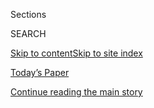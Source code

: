 <div id="app">

<div>

<div class="NYTAppHideMasthead css-1r6wvpq e1suatyy0">

<div class="section css-ui9rw0 e1suatyy2">

<div class="css-eph4ug er09x8g0">

<div class="css-6n7j50">

</div>

<span class="css-1dv1kvn">Sections</span>

<div class="css-10488qs">

<span class="css-1dv1kvn">SEARCH</span>

</div>

[Skip to content](#site-content)[Skip to site
index](#site-index)

</div>

<div class="css-10698na e1huz5gh0">

</div>

</div>

<div id="masthead-bar-one" class="section hasLinks css-15hmgas e1csuq9d3">

<div class="css-uqyvli e1csuq9d0">

</div>

<div class="css-1uqjmks e1csuq9d1">

</div>

<div class="css-9e9ivx">

[](https://myaccount.nytimes3xbfgragh.onion/auth/login?response_type=cookie&client_id=vi)

</div>

<div class="css-1bvtpon e1csuq9d2">

[Today’s Paper](https://www.nytimes3xbfgragh.onion/section/todayspaper)

</div>

</div>

</div>

</div>

<div data-aria-hidden="false">

<div id="site-content" data-role="main">

<div id="top-wrapper" class="css-15p45cc eaca97t0" type="top">

<div id="top-slug" class="css-19x0jxb eaca97t1" hidden="">

Advertisement

</div>

[Continue reading the main
story](#after-top)

<div class="ad top-wrapper" style="text-align:center;height:100%;display:block;min-height:90px">

<div id="top" class="place-ad" data-position="top" data-size-key="top">

</div>

</div>

<div id="after-top">

</div>

</div>

<div id="byline" class="section css-15h4p1b e9abtgs0">

<div class="css-1j21atc e1svk9qx1">

<div class="css-nfcc9b e1svk9qx3">

<div class="css-cnx41t">

![Portrait of Thessaly La
Force](https://static01.graylady3jvrrxbe.onion/images/2018/12/05/multimedia/author-thessaly-la-force/author-thessaly-la-force-thumbLarge.png)

</div>

<div class="css-vl9dhg e1svk9qx5">

<div class="css-1nrhkj6 e1svk9qx6">

# Thessaly La Force

</div>

## <span></span>

Thessaly La Force is a features director of T: The New York Times Style
Magazine.

</div>

</div>

</div>

<div>

<div id="mid1-wrapper" class="css-1mn4oms eaca97t0" type="rank">

<div id="mid1-slug" class="css-1tag3rd eaca97t1">

Advertisement

</div>

[Continue reading the main
story](#after-mid1)

<div id="mid1" class="ad mid1-wrapper" style="text-align:center;height:100%;display:block">

</div>

<div id="after-mid1">

</div>

</div>

</div>

<div class="css-185go5a e1o5byef0">

<div class="css-15cbhtu">

  - [Latest](#stream-panel)
  - <span class="css-6n7j50">Search</span>
    <div class="control">
    <div class="label-container css-1dv1kvn">
    Search
    </div>
    <div class="css-wm4t3d">
    **<span id="clear-search-input" class="css-1dv1kvn">Clear this text
    input</span>
    </div>
    </div>
    <span class="css-1iovbfw"></span>

<div id="stream-panel" class="section css-8msx5b e1jz0cab1">

<div class="css-13mho3u">

1.  
    
    <div class="css-1cp3ece">
    
    <div class="css-1l4spti">
    
    [](/2020/09/05/at-home/visit-sculpture-gardens.html)
    
    <div class="css-79elbk">
    
    ![](https://static01.graylady3jvrrxbe.onion/images/2020/09/06/multimedia/06ah-sculpturegarden1/06ah-sculpturegarden1-thumbWide.jpg?quality=75&auto=webp&disable=upscale)
    
    </div>
    
    ## 7 Sculpture Gardens that Merge Art With the Landscape
    
    This fall, getting culture outdoors is even more restorative than
    usual. Here are some options across the country.
    
    <div class="css-1nqbnmb ea5icrr0">
    
    By <span class="css-1n7hynb">Thessaly La
    Force</span>
    
    </div>
    
    </div>
    
    <div class="css-1lc2l26 e1xfvim33">
    
    </div>
    
    </div>

2.  
    
    <div class="css-1cp3ece">
    
    <div class="css-1l4spti">
    
    [](/2020/07/20/t-magazine/ruth-asawa.html)
    
    <div class="css-79elbk">
    
    ![](https://static01.graylady3jvrrxbe.onion/images/2020/07/10/t-magazine/art/asawa-slide-M1IM/asawa-slide-M1IM-thumbWide.jpg?quality=75&auto=webp&disable=upscale)
    
    </div>
    
    ### <span class="css-m70j1g">True Believers</span>
    
    ## The Japanese-American Sculptor Who, Despite Persecution, Made Her Mark
    
    Seven years after her death, Ruth Asawa is finally being recognized
    as an American master. What can we learn from this overdue
    reappraisal?
    
    <div class="css-1nqbnmb ea5icrr0">
    
    By <span class="css-1n7hynb">Thessaly La
    Force</span>
    
    </div>
    
    </div>
    
    <div class="css-1lc2l26 e1xfvim33">
    
    </div>
    
    </div>

3.  
    
    <div class="css-1cp3ece">
    
    <div class="css-1l4spti">
    
    [](/2020/05/07/at-home/coronavirus-free-korean-films.html)
    
    <div class="css-79elbk">
    
    ![](https://static01.graylady3jvrrxbe.onion/images/2020/05/10/multimedia/03ah-korean-secret-main/03ah-korean-secret-main-thumbWide.jpg?quality=75&auto=webp&disable=upscale)
    
    </div>
    
    ## Catch Up on Korean Cinema From Your Couch
    
    “Parasite” is hardly the only export worth popping a bowl of popcorn
    for.
    
    <div class="css-1nqbnmb ea5icrr0">
    
    By <span class="css-1n7hynb">Thessaly La
    Force</span>
    
    </div>
    
    </div>
    
    <div class="css-1lc2l26 e1xfvim33">
    
    </div>
    
    </div>

4.  
    
    <div class="css-1cp3ece">
    
    <div class="css-1l4spti">
    
    [](/2019/11/25/t-magazine/asia-movies-parasite.html)
    
    <div class="css-79elbk">
    
    ![](https://static01.graylady3jvrrxbe.onion/images/2019/12/05/t-magazine/05tmag-rage-02/05tmag-rage-02-thumbWide.jpg?quality=75&auto=webp&disable=upscale)
    
    </div>
    
    ### <span class="css-m70j1g">Notes on the Culture</span>
    
    ## Why Does Rage Define ‘Parasite’ and Other Popular East Asian Movies?
    
    Many thriller and horror films from Japan, China and South Korea
    reveal a complicated relationship between those societies and the
    ancient tenets of Confucianism.
    
    <div class="css-1nqbnmb ea5icrr0">
    
    By <span class="css-1n7hynb">Thessaly La
    Force</span>
    
    </div>
    
    </div>
    
    <div class="css-1lc2l26 e1xfvim33">
    
    </div>
    
    </div>

5.  
    
    <div class="css-1cp3ece">
    
    <div class="css-1l4spti">
    
    [](/2019/11/19/t-magazine/mina-stone.html)
    
    <div class="css-79elbk">
    
    ![](https://static01.graylady3jvrrxbe.onion/images/2019/11/19/t-magazine/19tmag-mina-slide-JLUH/19tmag-mina-slide-JLUH-thumbWide-v2.jpg?quality=75&auto=webp&disable=upscale)
    
    </div>
    
    ### <span class="css-m70j1g">Entertaining With</span>
    
    ## How to Throw a Romantic Greek Dinner Party
    
    The chef Mina Stone opened a casual Greek restaurant at MoMA PS1 in
    Queens last week and celebrated the occasion at an artist’s studio
    in Brooklyn.
    
    <div class="css-1nqbnmb ea5icrr0">
    
    By <span class="css-1n7hynb">Thessaly La
    Force</span>
    
    </div>
    
    </div>
    
    <div class="css-1lc2l26 e1xfvim33">
    
    </div>
    
    </div>

6.  
    
    <div class="css-1cp3ece">
    
    <div class="css-1l4spti">
    
    [](/2019/11/04/t-magazine/japanese-american-novel.html)
    
    <div class="css-79elbk">
    
    ![](https://static01.graylady3jvrrxbe.onion/images/2019/11/17/t-magazine/17tmag-nonoboy-slide-6XRL/17tmag-nonoboy-slide-6XRL-thumbWide.jpg?quality=75&auto=webp&disable=upscale)
    
    </div>
    
    ### <span class="css-m70j1g">Social Studies</span>
    
    ## The Story of the Great Japanese-American Novel
    
    John Okada’s “No-No Boy” captures the injustice of incarcerating
    Japanese-Americans during World War II — and serves as a warning
    today for our own fractured society.
    
    <div class="css-1nqbnmb ea5icrr0">
    
    By <span class="css-1n7hynb">Thessaly La
    Force</span>
    
    </div>
    
    </div>
    
    <div class="css-1lc2l26 e1xfvim33">
    
    </div>
    
    </div>

7.  
    
    <div class="css-1cp3ece">
    
    <div class="css-1l4spti">
    
    [](/2019/09/03/t-magazine/walter-van-beirendonck.html)
    
    <div class="css-79elbk">
    
    ![](https://static01.graylady3jvrrxbe.onion/images/2019/09/03/t-magazine/03tmag-beirendonck-slide-WJNK-copy/03tmag-beirendonck-slide-WJNK-copy-thumbWide-v2.jpg?quality=75&auto=webp&disable=upscale)
    
    </div>
    
    ## The Strange and Beautiful Universe of Walter Van Beirendonck
    
    For more than three decades, the Belgian designer has been offering
    gleefully irreverent alternatives to the staid men’s wear of old.
    
    <div class="css-1nqbnmb ea5icrr0">
    
    By <span class="css-1n7hynb">Thessaly La
    Force</span>
    
    </div>
    
    </div>
    
    <div class="css-1lc2l26 e1xfvim33">
    
    </div>
    
    </div>

8.  
    
    <div class="css-1cp3ece">
    
    <div class="css-1l4spti">
    
    [](/2019/08/26/t-magazine/asian-american-comedians.html)
    
    <div class="css-79elbk">
    
    ![](https://static01.graylady3jvrrxbe.onion/images/2019/08/26/t-magazine/26tmag-comics-slide-GMUP/26tmag-comics-slide-GMUP-thumbWide-v2.jpg?quality=75&auto=webp&disable=upscale)
    
    </div>
    
    ### <span class="css-m70j1g">Social Studies</span>
    
    ## The Comedians Challenging Stereotypes About Asian-American Masculinity
    
    A new generation that includes Joel Kim Booster and Bowen Yang is
    redefining old notions — while reminding us how much further the
    culture has to go.
    
    <div class="css-1nqbnmb ea5icrr0">
    
    By <span class="css-1n7hynb">Thessaly La
    Force</span>
    
    </div>
    
    </div>
    
    <div class="css-1lc2l26 e1xfvim33">
    
    </div>
    
    </div>

9.  
    
    <div class="css-1cp3ece">
    
    <div class="css-1l4spti">
    
    [](/2019/08/06/t-magazine/artist-archives.html)
    
    <div class="css-79elbk">
    
    ![](https://static01.graylady3jvrrxbe.onion/images/2019/08/18/t-magazine/18tmag-artistsarchiving-slide-DCPN-promo/18tmag-artistsarchiving-slide-DCPN-thumbWide-v3.jpg?quality=75&auto=webp&disable=upscale)
    
    </div>
    
    ### <span class="css-m70j1g">Notes on the Culture</span>
    
    ## What Should an Artist Save?
    
    As our culture’s expectations of artists and art have changed,
    archives have moved on from the library and transformed into
    something stranger and more amorphous.
    
    <div class="css-1nqbnmb ea5icrr0">
    
    By <span class="css-1n7hynb">Thessaly La
    Force</span>
    
    </div>
    
    </div>
    
    <div class="css-1lc2l26 e1xfvim33">
    
    </div>
    
    </div>

10. 
    
    <div class="css-1cp3ece">
    
    <div class="css-1l4spti">
    
    [](/2019/07/11/t-magazine/entertainment/lulu-wang-the-farewell-chinese-feast.html)
    
    <div class="css-79elbk">
    
    ![](https://static01.graylady3jvrrxbe.onion/images/2019/07/10/t-magazine/09tmag-wang-slide-EN88/09tmag-wang-slide-EN88-thumbWide.jpg?quality=75&auto=webp&disable=upscale)
    
    </div>
    
    ### <span class="css-m70j1g">entertaining with</span>
    
    ## How to Create a Chinese Feast, Inspired by Lulu Wang’s ‘The Farewell’
    
    The filmmaker and her family gathered to cook a dinner that is a nod
    to their grandmother’s home city of Changchun in northern China.
    
    <div class="css-1nqbnmb ea5icrr0">
    
    By <span class="css-1n7hynb">Thessaly La Force</span>
    
    </div>
    
    </div>
    
    <div class="css-1lc2l26 e1xfvim33">
    
    </div>
    
    </div>

<div class="css-13mho3u">

<div class="css-1t62hi8">

<div class="css-1stvaey">

Show
More

<div>

<div style="border:0;clip:rect(0 0 0 0);height:1px;margin:-1px;overflow:hidden;white-space:nowrap;padding:0;width:1px;position:absolute" data-role="log" data-aria-live="assertive">

</div>

<div style="border:0;clip:rect(0 0 0 0);height:1px;margin:-1px;overflow:hidden;white-space:nowrap;padding:0;width:1px;position:absolute" data-role="log" data-aria-live="assertive">

</div>

<div style="border:0;clip:rect(0 0 0 0);height:1px;margin:-1px;overflow:hidden;white-space:nowrap;padding:0;width:1px;position:absolute" data-role="log" data-aria-live="polite">

</div>

<div style="border:0;clip:rect(0 0 0 0);height:1px;margin:-1px;overflow:hidden;white-space:nowrap;padding:0;width:1px;position:absolute" data-role="log" data-aria-live="polite">

</div>

</div>

</div>

</div>

</div>

</div>

<div class="css-g6hk37 supplemental">

<div id="mid2-wrapper" class="css-10wkyv7 eaca97t0" type="lede">

<div id="mid2-slug" class="css-1tag3rd eaca97t1">

Advertisement

</div>

[Continue reading the main
story](#after-mid2)

<div id="mid2" class="ad mid2-wrapper" style="text-align:center;height:100%;display:block;min-height:250px">

</div>

<div id="after-mid2">

</div>

</div>

</div>

</div>

</div>

</div>

</div>

</div>

## Site Index

<div>

</div>

## Site Information Navigation

  - [© <span>2020</span> <span>The New York Times
    Company</span>](https://help.nytimes3xbfgragh.onion/hc/en-us/articles/115014792127-Copyright-notice)

<!-- end list -->

  - [NYTCo](https://www.nytco.com/)
  - [Contact
    Us](https://help.nytimes3xbfgragh.onion/hc/en-us/articles/115015385887-Contact-Us)
  - [Work with us](https://www.nytco.com/careers/)
  - [Advertise](https://nytmediakit.com/)
  - [T Brand Studio](http://www.tbrandstudio.com/)
  - [Your Ad
    Choices](https://www.nytimes3xbfgragh.onion/privacy/cookie-policy#how-do-i-manage-trackers)
  - [Privacy](https://www.nytimes3xbfgragh.onion/privacy)
  - [Terms of
    Service](https://help.nytimes3xbfgragh.onion/hc/en-us/articles/115014893428-Terms-of-service)
  - [Terms of
    Sale](https://help.nytimes3xbfgragh.onion/hc/en-us/articles/115014893968-Terms-of-sale)
  - [Site
    Map](https://spiderbites.nytimes3xbfgragh.onion)
  - [Help](https://help.nytimes3xbfgragh.onion/hc/en-us)
  - [Subscriptions](https://www.nytimes3xbfgragh.onion/subscription?campaignId=37WXW)

</div>

</div>
